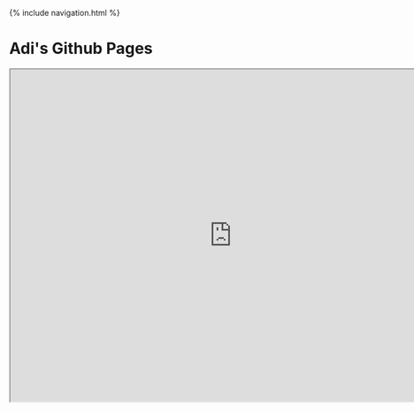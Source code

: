 {% include navigation.html %}

<h1>Adi's Github Pages</h1>

<iframe src="https://github.com/Adi-K-Coding/Tri3-Adi/issues/1?lite=true" width=800 height=600></iframe>
